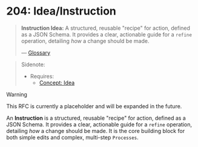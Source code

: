 # 204: Idea/Instruction

> **Instruction Idea:** A structured, reusable "recipe" for action, defined as a JSON Schema. It provides a clear, actionable guide for a `refine` operation, detailing _how_ a change should be made.
>
> — [Glossary](./000_glossary.md)

> Sidenote:
>
> - Requires:
>   - [Concept: Idea](./001_concept_idea.md)

> [!WARNING]
> This RFC is currently a placeholder and will be expanded in the future.

An **Instruction** is a structured, reusable "recipe" for action, defined as a JSON Schema. It provides a clear, actionable guide for a `refine` operation, detailing _how_ a change should be made. It is the core building block for both simple edits and complex, multi-step `Processes`.
